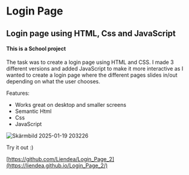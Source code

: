 # Login Page
## Login page using HTML, Css and JavaScript 

#### This is a School project
The task was to create a login page using HTML and CSS. 
I made 3 different versions and added JavaScript to make it more interactive as I wanted to create a login page where the different pages slides in/out depending on what the user chooses. 

Features:

* Works great on desktop and smaller screens 
* Semantic Html
* Css
* JavaScript
  
![Skärmbild 2025-01-19 203226](https://github.com/user-attachments/assets/36adab22-066b-42f7-92b8-e6e2703ec68a)


Try it out :) 

[https://github.com/Liendea/Login_Page_2](https://liendea.github.io/Login_Page_2/)
